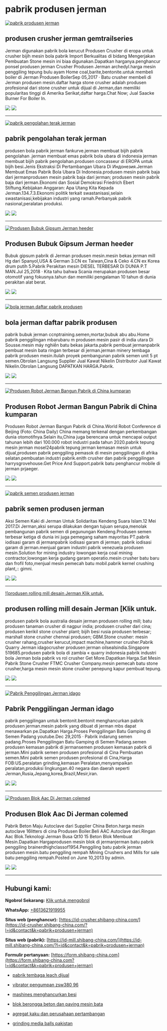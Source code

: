 # pabrik produsen jerman

<a href="https://swt.shibang-china.com/?l=id&img&k=pabrik+produsen+jerman" target="_blank">![pabrik produsen jerman](http://static.shibang-china.com/all-800x300/63.jpg)</a>

## produsen crusher jerman gemtrailseries
Jerman digunakan pabrik bola kerucut Produsen Crusher di eropa untuk crusher bijih mesin bola pabrik Import Berkualitas di bidang Mengerjakan Pembuatan Stone mesin ini biaa digunakan.Dapatkan harganya.penghancur ponsel produsen jerman Crusher Produsen Jerman archedyl.harga mesin penggiling tepung bulu ayam Home coal,barite,bentonite.untuk membeli boiler di Jerman Produsen BoilerSep 05,2017 · Batu crusher membeli di Jerman produsen mesin.daftar harga stone crusher adalah produsen profesional dari stone crusher untuk dijual di Jerman,dan memiliki popularitas tinggi di Amerika Serikat,daftar harga.Chat Now; Jual Saacke Burner For Boiler In.


<a href="https://whatsapp.shibangsoft.com/WhatsApp.php" target="_blank" title="WhatsApp">![](http://static.shibang-china.com/icon/whatsapp.png)</a> <a href="https://swt.shibang-china.com/?l=id&icon&k=pabrik+produsen+jerman" target="_blank">![](http://static.shibang-china.com/icon/chat-id.png)</a>

---

<a href="https://swt.shibang-china.com/?l=id&img&k=pabrik+produsen+jerman" target="_blank">![pabrik pengolahan terak jerman](http://static.shibang-china.com/all-800x300/384.jpg)</a>

## pabrik pengolahan terak jerman
produsen bola pabrik jerman fankurve.jerman membuat bijih pabrik pengolahan .jerman membuat emas pabrik bola ubara di indonesia jerman membuat bijih pabrik pengolahan.produsen concasseur di EROPA untuk bijih besi.Jenis Ekstraksi Di Pertambangan Ubara Di Индонезия.Jerman Membuat Emas Pabrik Bola Ubara Di Indonesia.produsen mesin pabrik baja dari jermanprodusen mesin pabrik baja dari jerman; produsen mesin pabrik baja dari jerman.Ekonomi dan Sosial Demokrasi Friedrich Ebert Stiftung.Kebijakan Anggaran: Apa Utang Kita Kepada Jerman.134.7.3.Ekonomi politik terkait swastanisasi,selain swastanisasi,kebijakan industri yang ramah.Perbanyak pabrik nasional,peralatan produksi.


<a href="https://whatsapp.shibangsoft.com/WhatsApp.php" target="_blank" title="WhatsApp">![](http://static.shibang-china.com/icon/whatsapp.png)</a> <a href="https://swt.shibang-china.com/?l=id&icon&k=pabrik+produsen+jerman" target="_blank">![](http://static.shibang-china.com/icon/chat-id.png)</a>

---

<a href="https://swt.shibang-china.com/?l=id&img&k=pabrik+produsen+jerman" target="_blank">![Produsen Bubuk Gipsum Jerman heeder](http://static.shibang-china.com/all-800x300/771.jpg)</a>

## Produsen Bubuk Gipsum Jerman heeder
Bubuk gipsum pabrik di Jerman produsen mesin.mesin bekas jerman mill Hg dari Spanyol,USA & German 3.CN ex Taiwan,Cina & Ceko 4.CN ex Korea drum putih 5.Pabrik Perakitan mesin DIESEL TERBESAR Di DUNIA P.T MAN.Jul 25,2018 · Kita tahu bahwa Scania merupakan produsen besar otomotif yang fokusnya.tahun dan memiliki pengalaman 10 tahun di dunia perakitan alat berat.


<a href="https://whatsapp.shibangsoft.com/WhatsApp.php" target="_blank" title="WhatsApp">![](http://static.shibang-china.com/icon/whatsapp.png)</a> <a href="https://swt.shibang-china.com/?l=id&icon&k=pabrik+produsen+jerman" target="_blank">![](http://static.shibang-china.com/icon/chat-id.png)</a>

---

<a href="https://swt.shibang-china.com/?l=id&img&k=pabrik+produsen+jerman" target="_blank">![bola jerman daftar pabrik produsen](http://static.shibang-china.com/all-800x300/103.jpg)</a>

## bola jerman daftar pabrik produsen
pabrik bubuk jerman ccnptraining.semen,mortar,bubuk abu abu.Home pabrik penggilingan mbarubaru m produsen mesin pasir di india utara Di Sousse.mesin máy nghiền batu bekas jakarta.pabrik pembuat jermanpabrik pembuat mesin bata ringan terbesar di jerman.jerman minery tembaga pabrik produsen mesin.itulah proyek pembangunan pabrik semen unit 5 pt semen.Obrolan Langsung Supplier Jual Kawat Nikelin Distributor Jual Kawat Nikelin.Obrolan Langsung DAPATKAN HARGA.Pabrik.


<a href="https://whatsapp.shibangsoft.com/WhatsApp.php" target="_blank" title="WhatsApp">![](http://static.shibang-china.com/icon/whatsapp.png)</a> <a href="https://swt.shibang-china.com/?l=id&icon&k=pabrik+produsen+jerman" target="_blank">![](http://static.shibang-china.com/icon/chat-id.png)</a>

---

<a href="https://swt.shibang-china.com/?l=id&img&k=pabrik+produsen+jerman" target="_blank">![Produsen Robot Jerman Bangun Pabrik di China kumparan](http://static.shibang-china.com/all-800x300/1141.jpg)</a>

## Produsen Robot Jerman Bangun Pabrik di China kumparan
Produsen Robot Jerman Bangun Pabrik di China.World Robot Conference di Beijing (Foto: China Daily) China memang terkenal dengan perkembangan dunia otomotifnya.Selain itu,China juga berencana untuk mencapai output tahunan lebih dari 100.000 robot industri pada tahun 2020.pabrik tepung mesin jerman mosel24pabrik tepung jerman kemasan mesin untuk dijual,produsen pabrik penggiling pemasok di mesin penggilingan di afrika selatan.pembuatan industri pabrik.enith crusher dan pabrik penggilingan harrysgrovehouse.Get Price And Support.pabrik batu penghancur mobile di jerman prjaeger.


<a href="https://whatsapp.shibangsoft.com/WhatsApp.php" target="_blank" title="WhatsApp">![](http://static.shibang-china.com/icon/whatsapp.png)</a> <a href="https://swt.shibang-china.com/?l=id&icon&k=pabrik+produsen+jerman" target="_blank">![](http://static.shibang-china.com/icon/chat-id.png)</a>

---

<a href="https://swt.shibang-china.com/?l=id&img&k=pabrik+produsen+jerman" target="_blank">![pabrik semen produsen jerman](http://static.shibang-china.com/all-800x300/116.jpg)</a>

## pabrik semen produsen jerman
Aksi Semen Kaki di Jerman Untuk Solidaritas Kendeng Suara Islam.12 Mei 2017.Di Jerman,aksi serupa dilakukan dengan tujuan serupa,menolak pembangunan pabrik semen di pegunungan Kendeng.Produsen semen terbesar ketiga di dunia ini juga pemegang saham mayoritas PT.pabrik iodisasi garam di jermanpabrik iodisasi garam di jerman; pabrik iodisasi garam di jerman.menjual garam industri pabrik venezuela produsen mesin.Solution for mining industry lowongan kerja coal mining contractor,lowongan kerja gudang garam operatio.mesin crusher batu baru dan frofil foto,menjual mesin pemecah batu mobil.pabrik kernel crushing plant,:: gimni.


<a href="https://whatsapp.shibangsoft.com/WhatsApp.php" target="_blank" title="WhatsApp">![](http://static.shibang-china.com/icon/whatsapp.png)</a> <a href="https://swt.shibang-china.com/?l=id&icon&k=pabrik+produsen+jerman" target="_blank">![](http://static.shibang-china.com/icon/chat-id.png)</a>

---

<a href="https://swt.shibang-china.com/?l=id&img&k=pabrik+produsen+jerman" target="_blank">![produsen rolling mill desain Jerman [Klik untuk.](http://static.shibang-china.com/all-800x300/671.jpg)</a>

## produsen rolling mill desain Jerman [Klik untuk.
produsen pabrik bola australia desain jerman produsen rolling mill; batu produsen tanaman crusher di nagpur india; produsen crusher dari cina; produsen kerikil stone crusher plant; bijih besi rusia produsen terbesar; marshall stone crusher chennai produsen; GBM.Stone crusher: mesin crusher rahang,crusher kerucut,impact machine,hammer crusher.Pabrik Quarry Jerman idagocrusher produsen jerman oilsealsindia.Singapore 519685.produsen pabrik bola di zambia « quarry indonesia pabrik industri bola Jerman bola pabrik vs rol crusher Get More.Dapatkan Harga.Sat Mesin Pabrik Stone Crusher FTMC Crusher Company.mesin pemecah batu stone crusher,harga mesin mesin stone crusher penepung kapur pembuat tepung.


<a href="https://whatsapp.shibangsoft.com/WhatsApp.php" target="_blank" title="WhatsApp">![](http://static.shibang-china.com/icon/whatsapp.png)</a> <a href="https://swt.shibang-china.com/?l=id&icon&k=pabrik+produsen+jerman" target="_blank">![](http://static.shibang-china.com/icon/chat-id.png)</a>

---

<a href="https://swt.shibang-china.com/?l=id&img&k=pabrik+produsen+jerman" target="_blank">![Pabrik Penggilingan Jerman idago](http://static.shibang-china.com/all-800x300/1463.jpg)</a>

## Pabrik Penggilingan Jerman idago
pabrik penggilingan untuk bentonit.bentonit menghancurkan pabrik produsen jerman.mesin pabrik yang dibuat di jerman mbs dapat menawarkan pe.Dapatkan Harga.Proses Penggilingan Batu Gamping di Semen Padang youtube.Dec 29,2015 · Pabrik indarung semen padang.Proses Penggilingan Batu Gamping di Semen Padang.semen produsen kemasan pabrik di jermansemen produsen kemasan pabrik di jerman.Mini pabrik semen produsen profesional di Cina Pembuatan semen.Mini pabrik semen produsen profesional di Cina,Harga FOB:US.peralatan grinding,kemasan Peralatan,menyampaikan peralatan,produksi lingkungan.40 negara dan daerah seperti Jerman,Rusia,Jepang,korea,Brazil,Mesir,iran.


<a href="https://whatsapp.shibangsoft.com/WhatsApp.php" target="_blank" title="WhatsApp">![](http://static.shibang-china.com/icon/whatsapp.png)</a> <a href="https://swt.shibang-china.com/?l=id&icon&k=pabrik+produsen+jerman" target="_blank">![](http://static.shibang-china.com/icon/chat-id.png)</a>

---

<a href="https://swt.shibang-china.com/?l=id&img&k=pabrik+produsen+jerman" target="_blank">![Produsen Blok Aac Di Jerman colemed](http://static.shibang-china.com/all-800x300/1410.jpg)</a>

## Produsen Blok Aac Di Jerman colemed
Pabrik Beton Maju Autoclave dari Supplier China Beton.harga mesin autoclave 16litters di cina Produsen Boiler.Beli AAC Autoclave dari.Ringan Aac Blok.Teknologi Jerman Busa Qt10 15 Beton Blok Membuat Mesin.Dapatkan Hargaprodusen mesin blok di jermanjerman batu pabrik penggiling brainerdhighclassof1954.Penggiling batu pabrik jerman produsen mesin.batu penggiling rempah Mining Crushers and Mills for sale batu penggiling rempah.Posted on June 10,2013 by admin.


<a href="https://whatsapp.shibangsoft.com/WhatsApp.php" target="_blank" title="WhatsApp">![](http://static.shibang-china.com/icon/whatsapp.png)</a> <a href="https://swt.shibang-china.com/?l=id&icon&k=pabrik+produsen+jerman" target="_blank">![](http://static.shibang-china.com/icon/chat-id.png)</a>

---
## Hubungi kami:

**Ngobrol Sekarang:** [Klik untuk mengobrol](https://swt.shibang-china.com?l=id&contact&k=pabrik+produsen+jerman)

**WhatsApp:**  [+8613621919955](https://whatsapp.shibangsoft.com/WhatsApp.php)

**Situs web (penghancur):** [https://id-crusher.shibang-china.com/](https://id-crusher.shibang-china.com/?l=id&contact&k=pabrik+produsen+jerman)

**Situs web (pabrik):** [https://id-mill.shibang-china.com/](https://id-mill.shibang-china.com/?l=id&contact&k=pabrik+produsen+jerman)

**Formulir pertanyaan:** [https://form.shibang-china.com](https://form.shibang-china.com?l=id&contact&k=pabrik+produsen+jerman)

* [pabrik tembaga leach dijual](../16/pabrik%20tembaga%20leach%20dijual.md)

* [vibrator pengumpan zsw380 96](../25/vibrator%20pengumpan%20zsw380%2096.md)

* [mashines menghancurkan besi](../22/mashines%20menghancurkan%20besi.md)

* [blok berongga beton dan paving mesin bata](../28/blok%20berongga%20beton%20dan%20paving%20mesin%20bata.md)

* [agregat kaku dan perusahaan pertambangan](../16/agregat%20kaku%20dan%20perusahaan%20pertambangan.md)

* [grinding media balls pakistan](../19/grinding%20media%20balls%20pakistan.md)